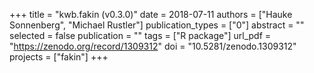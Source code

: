 +++
title = "kwb.fakin (v0.3.0)"
date = 2018-07-11
authors = ["Hauke Sonnenberg", "Michael Rustler"]
publication_types = ["0"]
abstract = ""
selected = false
publication = ""
tags = ["R package"]
url_pdf = "https://zenodo.org/record/1309312"
doi = "10.5281/zenodo.1309312"
projects = ["fakin"]
+++

